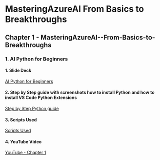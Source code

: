 # MasteringAzureAI From Basics to Breakthroughs

## Chapter 1 - MasteringAzureAI--From-Basics-to-Breakthroughs 

### 1.  AI Python for Beginners 

#### 1. Slide Deck 
[AI Python for Beginners ](<20241123 - Chapter 1 - AI Python for Beginners/20241123  AI Python for Beginners.pdf>)

#### 2. Step by Step guide with screenshots how to install Python and how to install VS Code Python Extensions
[Step by Step Python guide](<20241123 - Chapter 1 - AI Python for Beginners/Set up Python & External Resource OpenAI - SCRIPT.pdf>)

#### 3. Scripts Used

[Scripts Used](<20241123 - Chapter 1 - AI Python for Beginners/02 AI Python for Beginners.txt>)

#### 4. YouTube Video 
[YouTube - Chapter 1](https://www.youtube.com/watch?v=U51AWdt-7Tk)
